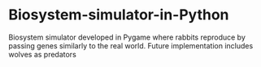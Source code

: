 # Biosystem-simulator-in-Python
Biosystem simulator developed in Pygame where rabbits reproduce by passing genes similarly to the real world. Future implementation includes wolves as predators
